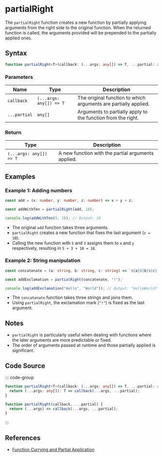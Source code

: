 # partialRight

The `partialRight` function creates a new function by partially applying arguments from the right side to the original function. When the returned function is called, the arguments provided will be prepended to the partially applied ones.

## Syntax

```typescript
function partialRight<T>(callback: (...args: any[]) => T, ...partial: any[]): (...args: any[]) => T;
```

### Parameters

| Name       | Type           | Description                                            |
|------------|----------------|--------------------------------------------------------|
| `callback` | `(...args: any[]) => T` | The original function to which arguments are partially applied. |
| `...partial` | `any[]`       | Arguments to partially apply to the function from the right. |

### Return

| Type                      | Description                                           |
|---------------------------|-------------------------------------------------------|
| `(...args: any[]) => T` | A new function with the partial arguments applied.     |

## Examples

### Example 1: Adding numbers
```typescript
const add = (x: number, y: number, z: number) => x + y + z;

const addWithTen = partialRight(add, 10);

console.log(addWithTen(5, 3)); // Output: 18
```

- The original `add` function takes three arguments.
- `partialRight` creates a new function that fixes the last argument (`z = 10`).
- Calling the new function with `5` and `3` assigns them to `x` and `y` respectively, resulting in `5 + 3 + 10 = 18`.

### Example 2: String manipulation
```typescript
const concatenate = (a: string, b: string, c: string) => `${a}${b}${c}`;

const addExclamation = partialRight(concatenate, "!");

console.log(addExclamation("Hello", "World")); // Output: "HelloWorld!"
```

- The `concatenate` function takes three strings and joins them.
- Using `partialRight`, the exclamation mark (`"!"`) is fixed as the last argument.

## Notes

- `partialRight` is particularly useful when dealing with functions where the later arguments are more predictable or fixed.
- The order of arguments passed at runtime and those partially applied is significant.

## Code Source

::: code-group
```typescript
function partialRight<T>(callback: (...args: any[]) => T, ...partial: any[]): (...args: any[]) => T {
  return (...args: any[]): T => callback(...args, ...partial);
}
```

```javascript
function partialRight(callback, ...partial) {
  return (...args) => callback(...args, ...partial);
}
```
:::

## References

- [Function Currying and Partial Application](https://developer.mozilla.org/en-US/docs/Glossary/Currying)